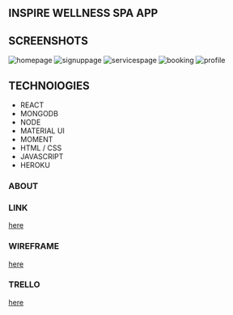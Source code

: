 ## INSPIRE WELLNESS SPA APP

## SCREENSHOTS
![homepage](https://imgur.com/6UQBjoL.jpg)
![signuppage](https://imgur.com/hhABM1n.jpg)
![servicespage](https://imgur.com/I57PHMb.jpg)
![booking](https://imgur.com/WY4JCl8.jpg)
![profile](https://imgur.com/EkzIaM5.jpg)

## TECHNOlOGIES

* REACT
* MONGODB
* NODE
* MATERIAL UI
* MOMENT
* HTML / CSS
* JAVASCRIPT
* HEROKU

### ABOUT


### LINK
[here](https://inspire-spa.herokuapp.com/)

### WIREFRAME 
[here](https://www.figma.com/file/TgsjQsDyz52iJeslJwGQqi/Untitled?node-id=0%3A1)

### TRELLO 

[here](https://trello.com/b/xx7Wfpvd/spa-app)